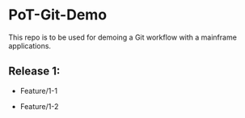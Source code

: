 # PoT-Git-Demo

This repo is to be used for demoing a Git workflow with a mainframe applications.


## Release 1:

- Feature/1-1

- Feature/1-2